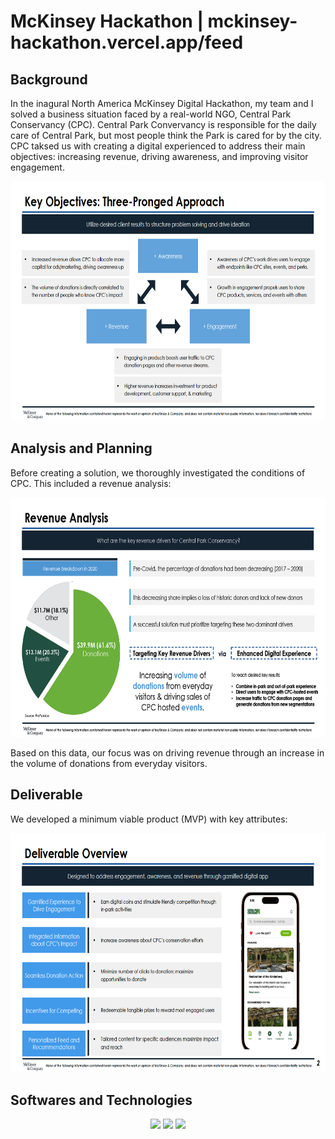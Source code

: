 # McKinsey Hackathon | mckinsey-hackathon.vercel.app/feed

## Background

In the inagural North America McKinsey Digital Hackathon, my team and I solved a business situation faced by a real-world NGO, Central Park Conservancy (CPC). Central Park Convervancy is responsible for the daily care of Central Park, but most people think the Park is cared for by the city. CPC taksed us with creating a digital experienced to address their main objectives: increasing revenue, driving awareness, and improving visitor engagement.

<div align="center">
  <img src="images/objectives.png" width="666" height="383">
</div>

## Analysis and Planning

Before creating a solution, we thoroughly investigated the conditions of CPC. This included a revenue analysis:

<div align="center">
  <img src="images/revenueanalysis.png" width="666" height="383">
</div>

Based on this data, our focus was on driving revenue through an increase in the volume of donations from everyday visitors.

## Deliverable

We developed a minimum viable product (MVP) with key attributes:

<div align="center">
  <img src="images/overview.png" width="666" height="383">
</div>

## Softwares and Technologies

<div align="center">
  <img src ="https://img.shields.io/badge/react-%2320232a.svg?style=for-the-badge&logo=react&logoColor=%2361DAFB"/>
  <img src = "https://img.shields.io/badge/typescript-%23007ACC.svg?style=for-the-badge&logo=typescript&logoColor=white"/>
  <img src ="https://img.shields.io/badge/node.js-6DA55F?style=for-the-badge&logo=node.js&logoColor=white)DF1E"/>
</div>


